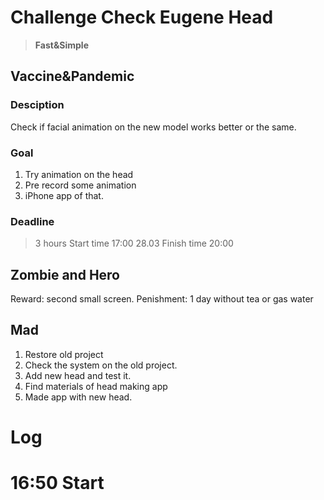 # Challenge Check Eugene Head

>**Fast&Simple** 

## Vaccine&Pandemic

### Desciption

Check if facial animation on the new model works better or the same.

### Goal

1. Try animation on the head
2. Pre record some animation
3. iPhone app of that.

### Deadline 

> 3 hours 
Start time 17:00 28.03
Finish time 20:00 

## Zombie and Hero

Reward: second small screen.
Penishment: 1 day without tea or gas water


## Mad 

1. Restore old project
2. Check the system on the old project.
3. Add new head and test it.
4. Find materials of head making app
5. Made app with new head.
   
# Log 

# 16:50 Start
 